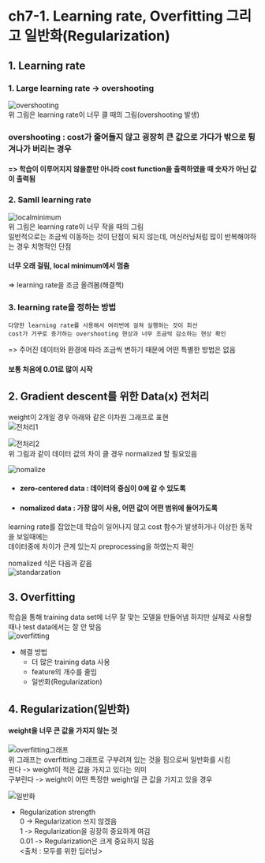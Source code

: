 # ch7-1. Learning rate, Overfitting 그리고 일반화(Regularization)  

## 1. Learning rate  
### 1. Large learning rate -> overshooting  
![overshooting](https://user-images.githubusercontent.com/31130917/108701412-44129e80-754b-11eb-846e-18389fdfbf2f.PNG)  
위 그림은 learning rate이 너무 클 때의 그림(overshooting 발생)  
### overshooting : cost가 줄어들지 않고 굉장히 큰 값으로 가다가 밖으로 튕겨나가 버리는 경우  
#### => 학습이 이루어지지 않을뿐만 아니라 cost function을 출력하였을 때 숫자가 아닌 값이 출력됨  
  
### 2. Samll learning rate  
![localminimum](https://user-images.githubusercontent.com/31130917/108701757-b71c1500-754b-11eb-8b3d-b90724f6d185.PNG)  
위 그림은 learning rate이 너무 작을 때의 그림  
일반적으로는 조금씩 이동하는 것이 단점이 되지 않는데, 머신러닝처럼 많이 반복해야하는 경우 치명적인 단점  
#### 너무 오래 걸림, local minimum에서 멈춤
=> learning rate을 조금 올려봄(해결책)  
  
### 3. learning rate을 정하는 방법  
    다양한 learning rate를 사용해서 여러번에 걸쳐 실행하는 것이 최선  
    cost가 거꾸로 증가하는 overshooting 현상과 너무 조금씩 감소하는 현상 확인  
=> 주어진 데이터와 환경에 따라 조금씩 변하기 때문에 어떤 특별한 방법은 없음  
#### 보통 처음에 0.01로 많이 시작  
  
## 2. Gradient descent를 위한 Data(x) 전처리  
weight이 2개일 경우 아래와 같은 이차원 그래프로 표현  
![전처리1](https://user-images.githubusercontent.com/31130917/108702980-54c41400-754d-11eb-8d84-e06857d60f88.PNG)  
  
![전처리2](https://user-images.githubusercontent.com/31130917/108703137-8f2db100-754d-11eb-8388-9cde403fdcba.PNG)  
위 그림과 같이 데이터 값의 차이 클 경우 normalized 할 필요있음  
  
![nomalize](https://user-images.githubusercontent.com/31130917/108703266-bb493200-754d-11eb-84c7-79023833d4ff.PNG)  
* #### zero-centered data : 데이터의 중심이 0에 갈 수 있도록  
* #### nomalized data : 가장 많이 사용, 어떤 값이 어떤 범위에 들어가도록  
  
learning rate를 잡았는데 학습이 일어나지 않고 cost 함수가 발생하거나 이상한 동작을 보일때에는   
데이터중에 차이가 큰게 있는지 preprocessing을 하였는지 확인  
  
nomalized 식은 다음과 같음  
![standarzation](https://user-images.githubusercontent.com/31130917/108707916-0fefab80-7554-11eb-808f-10e3a36c3370.PNG)  
  
## 3. Overfitting  
학습을 통해 training data set에 너무 잘 맞는 모델을 만들어냄 하지만 실제로 사용할 때나 test data에서는 잘 안 맞음  
![overfitting](https://user-images.githubusercontent.com/31130917/108708292-9906e280-7554-11eb-90d9-6ffabf33808c.PNG)  
  
* 해결 방법  
  * 더 많은 training data 사용  
  * feature의 개수를 줄임  
  * 일반화(Regularization)  
  
## 4. Regularization(일반화)  
#### weight을 너무 큰 값을 가지지 않는 것  
![overfitting그래프](https://user-images.githubusercontent.com/31130917/108708600-fd29a680-7554-11eb-9679-b3a60bf39dff.PNG)  
위 그래프는 overfitting 그래프로 구부려져 있는 것을 핌으로써 일반화를 시킴  
핀다 -> weight이 적은 값을 가지고 있다는 의미  
구부린다 -> weight이 어떤 특정한 weight일 큰 값을 가지고 있을 경우  
  
![일반화](https://user-images.githubusercontent.com/31130917/108708804-411cab80-7555-11eb-99dc-a433bcd78650.PNG)  
* Regularization strength  
0 -> Regularization 쓰지 않겠음  
1 -> Regularization을 굉장히 중요하게 여김  
0.01 -> Regularization은 크게 중요하지 않음  
<출처 : 모두를 위한 딥러닝>
